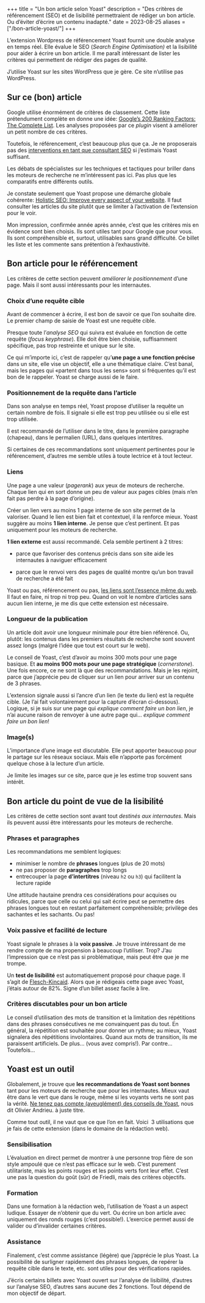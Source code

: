 +++
title = "Un bon article selon Yoast"
description = "Des critères de référencement (SEO) et de lisibilité permettraient de rédiger un bon article. Ou d’éviter d’écrire un contenu inadapté."
date = 2023-08-25
aliases = ["/bon-article-yoast/"]
+++

L’extension Wordpress de référencement Yoast fournit une double analyse en temps réel. Elle évalue le SEO (*Search Engine Optimisation)* et la lisibilité pour aider à écrire un bon article. Il me paraît intéressant de lister les critères qui permettent de rédiger des pages de qualité.

J’utilise Yoast sur les sites WordPress que je gère. Ce site n’utilise pas WordPress.

## Sur ce (bon) article

Google utilise énormément de critères de classement. Cette liste prétendument complète en donne une idée: [Google’s 200 Ranking Factors: The Complete List](https://backlinko.com/google-ranking-factors). Les analyses proposées par ce *plugin* visent à améliorer un petit nombre de ces critères.

Toutefois, le référencement, c’est beaucoup plus que ça. Je ne proposerais pas des [interventions en tant que consultant SEO](/seo/consultant--referencement-neuchatel/) si j’estimais Yoast suffisant.

Les débats de spécialistes sur les techniques et tactiques pour briller dans les moteurs de recherche ne m’intéressent pas ici. Pas plus que les comparatifs entre différents outils.

Je constate seulement que Yoast propose une démarche globale cohérente: [Holistic SEO: Improve every aspect of your website](https://yoast.com/holistic-seo/). Il faut consulter les articles du site plutôt que se limiter à l’activation de l’extension pour le voir.

Mon impression, confirmée année après année, c’est que les critères mis en évidence sont bien choisis. Ils sont utiles tant pour Google que pour vous. Ils sont compréhensible et, surtout, utilisables sans grand difficulté. Ce billet les liste et les commente sans prétention à l’exhaustivité.

## Bon article pour le référencement

Les critères de cette section peuvent *améliorer le positionnement* d’une page. Mais il sont aussi intéressants pour les internautes.

### Choix d’une requête cible

Avant de commencer à écrire, il est bon de savoir ce que l’on souhaite dire. Le premier champ de saisie de Yoast est une requête cible.

Presque toute l’*analyse SEO* qui suivra est évaluée en fonction de cette requête (*focus keyphrase*). Elle doit être bien choisie, suffisamment spécifique, pas trop restreinte et unique sur le site.

Ce qui m’importe ici, c’est de rappeler qu’**une page a une fonction précise** dans un site, elle vise un objectif, elle a une thématique claire. C’est banal, mais les pages qui «partent dans tous les sens» sont si fréquentes qu’il est bon de le rappeler. Yoast se charge aussi de le faire.

### Positionnement de la requête dans l’article

Dans son analyse en temps réel, Yoast propose d’utiliser la requête un certain nombre de fois. Il signale si elle est trop peu utilisée ou si elle est trop utilisée.

Il est recommandé de l’utiliser dans le titre, dans le première paragraphe (chapeau), dans le permalien (URL), dans quelques intertitres.

Si certaines de ces recommandations sont uniquement pertinentes pour le référencement, d’autres me semble utiles à toute lectrice et à tout lecteur.

### Liens

Une page a une valeur (*pagerank*) aux yeux de moteurs de recherche. Chaque lien qui en sort donne un peu de valeur aux pages cibles (mais n’en fait pas perdre à la page d’origine).

Créer un lien vers au moins 1 page interne de son site permet de la valoriser. Quand le lien est bien fait et contextuel, il la renforce mieux. Yoast suggère au moins **1 lien interne**. Je pense que c’est pertinent. Et pas uniquement pour les moteurs de recherche.

**1 lien externe** est aussi recommandé. Cela semble pertinent à 2 titres:

- parce que favoriser des contenus précis dans son site aide les internautes à naviguer efficacement

- parce que le renvoi vers des pages de qualité montre qu’un bon travail de recherche a été fait

Yoast ou pas, référencement ou pas, [les liens sont l’essence même du web](/seo/bons-liens/). Il faut en faire, ni trop ni trop peu. Quand on voit le nombre d’articles sans aucun lien interne, je me dis que cette extension est nécessaire.

### Longueur de la publication

Un article doit avoir une longueur minimale pour être bien référencé. Ou, plutôt: les contenus dans les premiers résultats de recherche sont souvent assez longs (malgré l’idée que tout est court sur le web).

Le conseil de Yoast, c’est d’avoir au moins 300 mots pour une page basique. Et **au moins 900 mots pour une page stratégique** (*cornerstone*). Une fois encore, ce ne sont là que des recommandations. Mais je les rejoint, parce que j’apprécie peu de cliquer sur un lien pour arriver sur un contenu de 3 phrases.

L’extension signale aussi si l’ancre d’un lien (le texte du lien) est la requête cible. (Je l’ai fait volontairement pour la capture d’écran ci-dessous). Logique, si je suis sur une page qui *explique comment faire un bon lien*, je n’ai aucune raison de renvoyer à une autre page qui... *explique comment faire un bon lien*!

### Image(s)

L’importance d’une image est discutable. Elle peut apporter beaucoup pour le partage sur les réseaux sociaux. Mais elle n’apporte pas forcément quelque chose à la lecture d’un article.

Je limite les images sur ce site, parce que je les estime trop souvent sans intérêt.

## Bon article du point de vue de la lisibilité

Les critères de cette section sont avant tout *destinés aux internautes*. Mais ils peuvent aussi être intéressants pour les moteurs de recherche.

### Phrases et paragraphes

Les recommandations me semblent logiques:

- minimiser le nombre de **phrases** longues (plus de 20 mots)
- ne pas proposer de **paragraphes** trop longs
- entrecouper la page **d’intertitres** (niveau `h2` ou `h3`) qui facilitent la lecture rapide

Une attitude hautaine prendra ces considérations pour acquises ou ridicules, parce que celle ou celui qui sait écrire peut se permettre des phrases longues tout en restant parfaitement compréhensible; privilège des sachantes et les sachants. Ou pas!

### Voix passive et facilité de lecture

Yoast signale le phrases à la **voix passive**. Je trouve intéressant de me rendre compte de ma propension à beaucoup l’utiliser. Trop? J’au l’impression que ce n’est pas si problématique, mais peut être que je me trompe.

Un **test de lisibilité** est automatiquement proposé pour chaque page. Il s’agit de [Flesch-Kincaid](https://fr.wikipedia.org/wiki/Tests_de_lisibilit%C3%A9_Flesch-Kincaid). Alors que je rédigeais cette page avec Yoast, j’étais autour de 82%. Signe d’un billet assez facile à lire.

### Critères discutables pour un bon article

Le conseil d’utilisation des mots de transition et la limitation des répétitions dans des phrases consécutives ne me convainquent pas du tout. En général, la répétition est souhaitée pour donner un rythme; au mieux, Yoast signalera des répétitions involontaires. Quand aux mots de transition, ils me paraissent artificiels. De plus... (vous avez compris!). Par contre... Toutefois...

## Yoast est un outil

Globalement, je trouve que **les recommandations de Yoast sont bonnes** tant pour les moteurs de recherche que pour les internautes. Mieux vaut être dans le vert que dans le rouge, même si les voyants verts ne sont pas la vérité. [Ne tenez pas compte (aveuglément) des conseils de Yoast](https://www.abondance.com/20210601-45605-ne-tenez-pas-compte-aveuglement-des-conseils-de-yoast-video-seo-abondance-n195.html), nous dit Olivier Andrieu. à juste titre.

Comme tout outil, il ne vaut que ce que l’on en fait. Voici  3 utilisations que je fais de cette extension (dans le domaine de la rédaction web).

### Sensibilisation

L’évaluation en direct permet de montrer à une personne trop fière de son style ampoulé que ce n’est pas efficace sur le web. C’est purement utilitariste, mais les points rouges et les points verts font leur effet. C’est une pas la question du goût (sûr) de Friedli, mais des critères objectifs.

### Formation

Dans une formation à la rédaction web, l’utilisation de Yoast a un aspect ludique. Essayer de n’obtenir que du vert. Ou écrire un bon article avec uniquement des ronds rouges (c’est possible!). L’exercice permet aussi de valider ou d’invalider certaines critères.

### Assistance

Finalement, c’est comme assistance (légère) que j’apprécie le plus Yoast. La possibilité de surligner rapidement des phrases longues, de repérer la requête cible dans le texte, etc. sont utiles pour des vérifications rapides.

J’écris certains billets avec Yoast ouvert sur l’analyse de lisibilité, d’autres sur l’analyse SEO, d’autres sans aucune des 2 fonctions. Tout dépend de mon objectif de départ.
